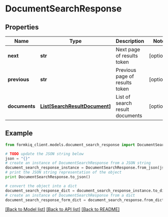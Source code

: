 # DocumentSearchResponse


## Properties

Name | Type | Description | Notes
------------ | ------------- | ------------- | -------------
**next** | **str** | Next page of results token | [optional] 
**previous** | **str** | Previous page of results token | [optional] 
**documents** | [**List[SearchResultDocument]**](SearchResultDocument.md) | List of search result documents | [optional] 

## Example

```python
from formkiq_client.models.document_search_response import DocumentSearchResponse

# TODO update the JSON string below
json = "{}"
# create an instance of DocumentSearchResponse from a JSON string
document_search_response_instance = DocumentSearchResponse.from_json(json)
# print the JSON string representation of the object
print DocumentSearchResponse.to_json()

# convert the object into a dict
document_search_response_dict = document_search_response_instance.to_dict()
# create an instance of DocumentSearchResponse from a dict
document_search_response_form_dict = document_search_response.from_dict(document_search_response_dict)
```
[[Back to Model list]](../README.md#documentation-for-models) [[Back to API list]](../README.md#documentation-for-api-endpoints) [[Back to README]](../README.md)



